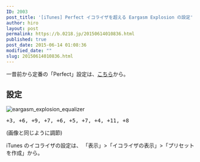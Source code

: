 ```yaml
---
ID: 2003
post_title: '[iTunes] Perfect イコライザを超える Eargasm Explosion の設定'
author: hiro
layout: post
permalink: https://b.0218.jp/20150614010836.html
published: true
post_date: 2015-06-14 01:08:36
modified_date: ""
slug: 20150614010836.html
---
```

一昔前から定番の「Perfect」設定は、<a href="https://b.0218.jp/20061101025558.html">こちら</a>から。
<!--more-->
<h2>設定</h2>
<img alt="eargasm_explosion_equalizer" src="[cfview name='img_1']">
<pre>+3, +6, +9, +7, +6, +5, +7, +4, +11, +8</pre>
(画像と同じように調節)

iTunes のイコライザの設定は、
「表示」>「イコライザの表示」>「プリセットを作成」から。
